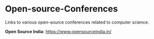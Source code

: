 # Open-source-Conferences
Links to various open-source conferences related to computer science.

**Open Source India**: https://www.opensourceindia.in/
